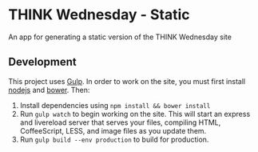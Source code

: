 THINK Wednesday - Static
========================

An app for generating a static version of the THINK Wednesday site


Development
-----------

This project uses [Gulp]. In order to work on the site, you must first install
[nodejs] and [bower]. Then:

1. Install dependencies using `npm install && bower install`
2. Run `gulp watch` to begin working on the site. This will start an express and livereload server that serves your files, compiling HTML, CoffeeScript, LESS, and image files as you update them.
3. Run `gulp build --env production` to build for production.


[Gulp]: http://gulpjs.com
[nodejs]: http://nodejs.org
[bower]: http://bower.io
